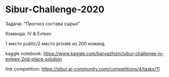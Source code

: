 # Sibur-Challenge-2020

Задача: "Прогноз состава сырья"

Команда: IV & Evteev

1 место public/2 место private из 200 команд

kaggle notebook: https://www.kaggle.com/batyazhizni/sibur-challenge-iv-evteev-2nd-place-solution

link competition: https://sibur.ai-community.com/competitions/4/tasks/11
